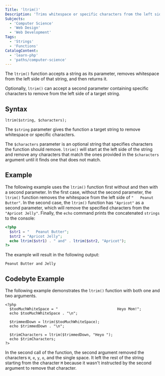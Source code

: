 ```yaml
---
Title: 'ltrim()'
Description: 'Trims whitespace or specific characters from the left side of a given string.'
Subjects:
  - 'Computer Science'
  - 'Web Design'
  - 'Web Development'
Tags:
  - 'Strings'
  - 'Functions'
CatalogContent:
  - 'learn-php'
  - 'paths/computer-science'
---
```


The `ltrim()` function accepts a string as its parameter, removes whitespace from the left side of that string, and then returns it.

Optionally, `ltrim()` can accept a second parameter containing specific characters to remove from the left side of a target string.

## Syntax

```pseudo
ltrim($string, $characters);
```

The `$string` parameter gives the function a target string to remove whitespace or specific characters.

The `$characters` parameter is an optional string that specifies characters the function should remove. `ltrim()` will start at the left side of the string and remove any characters that match the ones provided in the `$characters` argument until it finds one that does not match.

## Example

The following example uses the `ltrim()` function first without and then with a second parameter. In the first case, without the second parameter, the `ltrim()` function removes the whitespace from the left side of `"   Peanut Butter"`. In the second case, the `ltrim()` function has `"Apricot"` as a second parameter, which will remove the specified characters from the `"Apricot Jelly"`. Finally, the `echo` command prints the concatenated `strings` to the console:

```php
<?php
  $str1 = "   Peanut Butter";
  $str2 = "Apricot Jelly";
  echo ltrim($str1) . " and" . ltrim($str2, "Apricot");
?> 
```

The example will result in the following output:

```shell
Peanut Butter and Jelly
```

## Codebyte Example

The following example demonstrates the `ltrim()` function with both one and two arguments.

```codebyte/php
<?php
  $tooMuchWhiteSpace = "                           Heyo Mom!";
  echo $tooMuchWhiteSpace . "\n";

  $trimmedDown = ltrim($tooMuchWhiteSpace);
  echo $trimmedDown . "\n";

  $trimCharacters = ltrim($trimmedDown, "Heyo ");
  echo $trimCharacters;
?>
```

In the second call of the function, the second argument removed the characters `H`, `e`, `y`, `o`, and the single space. It left the rest of the string starting from the character `M` because it wasn't instructed by the second argument to remove that character.
